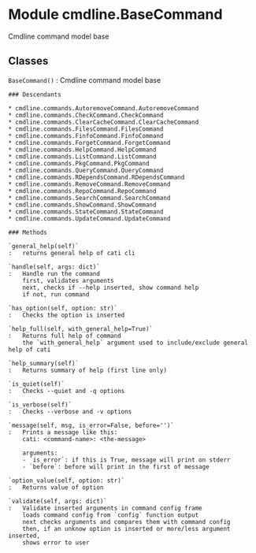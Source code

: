 Module cmdline.BaseCommand
==========================
Cmdline command model base

Classes
-------

`BaseCommand()`
:   Cmdline command model base

    ### Descendants

    * cmdline.commands.AutoremoveCommand.AutoremoveCommand
    * cmdline.commands.CheckCommand.CheckCommand
    * cmdline.commands.ClearCacheCommand.ClearCacheCommand
    * cmdline.commands.FilesCommand.FilesCommand
    * cmdline.commands.FinfoCommand.FinfoCommand
    * cmdline.commands.ForgetCommand.ForgetCommand
    * cmdline.commands.HelpCommand.HelpCommand
    * cmdline.commands.ListCommand.ListCommand
    * cmdline.commands.PkgCommand.PkgCommand
    * cmdline.commands.QueryCommand.QueryCommand
    * cmdline.commands.RDependsCommand.RDependsCommand
    * cmdline.commands.RemoveCommand.RemoveCommand
    * cmdline.commands.RepoCommand.RepoCommand
    * cmdline.commands.SearchCommand.SearchCommand
    * cmdline.commands.ShowCommand.ShowCommand
    * cmdline.commands.StateCommand.StateCommand
    * cmdline.commands.UpdateCommand.UpdateCommand

    ### Methods

    `general_help(self)`
    :   returns general help of cati cli

    `handle(self, args: dict)`
    :   Handle run the command
        first, validates arguments
        next, checks if --help inserted, show command help
        if not, run command

    `has_option(self, option: str)`
    :   Checks the option is inserted

    `help_full(self, with_general_help=True)`
    :   Returns full help of command
        the `with_general_help` argument used to include/exclude general help of cati

    `help_summary(self)`
    :   Returns summary of help (first line only)

    `is_quiet(self)`
    :   Checks --quiet and -q options

    `is_verbose(self)`
    :   Checks --verbose and -v options

    `message(self, msg, is_error=False, before='')`
    :   Prints a message like this:
        cati: <command-name>: <the-message>
        
        arguments:
        - `is_error`: if this is True, message will print on stderr
        - `before`: before will print in the first of message

    `option_value(self, option: str)`
    :   Returns value of option

    `validate(self, args: dict)`
    :   Validate inserted arguments in command config frame
        loads command config from `config` function output
        next checks arguments and compares them with command config
        then, if an unknow option is inserted or more/less argument inserted,
        shows error to user